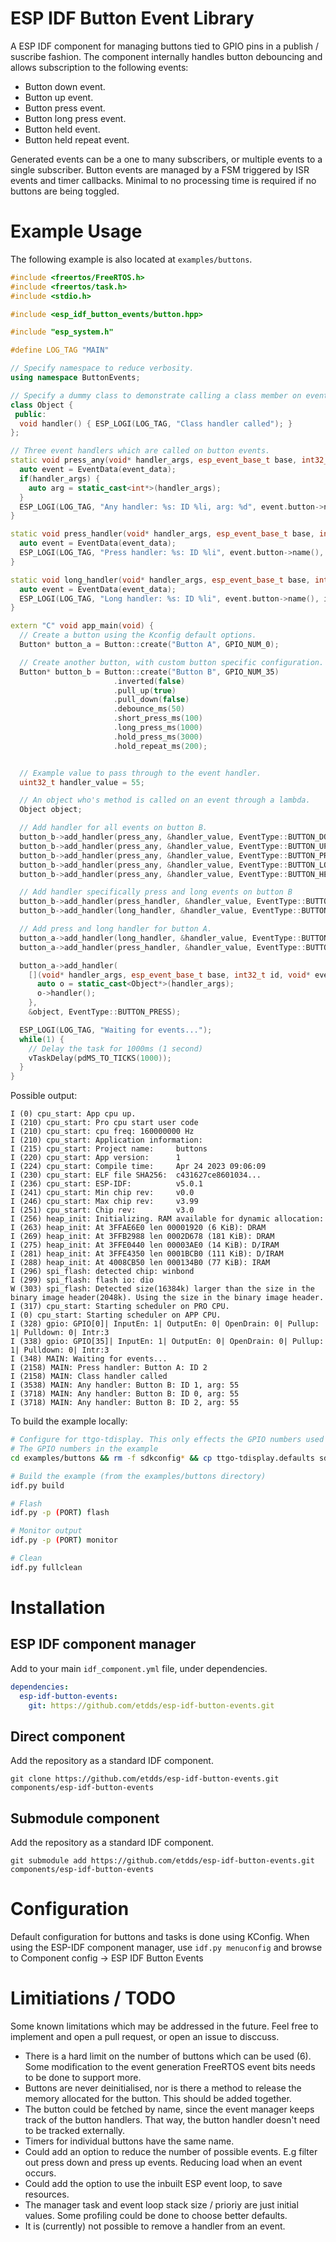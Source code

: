 # ESP IDF Button Event Library

A ESP IDF component for managing buttons tied to GPIO pins in a publish / suscribe fashion. The component internally handles button debouncing and allows subscription to the following events:
 - Button down event.
 - Button up event.
 - Button press event.
 - Button long press event.
 - Button held event.
 - Button held repeat event.

Generated events can be a one to many subscribers, or multiple events to a single subscriber. Button events are managed by a FSM triggered by ISR events and timer callbacks. Minimal to no processing time is required if no buttons are being toggled.

# Example Usage

The following example is also located at `examples/buttons`.

```c++
#include <freertos/FreeRTOS.h>
#include <freertos/task.h>
#include <stdio.h>

#include <esp_idf_button_events/button.hpp>

#include "esp_system.h"

#define LOG_TAG "MAIN"

// Specify namespace to reduce verbosity.
using namespace ButtonEvents;

// Specify a dummy class to demonstrate calling a class member on event handler.
class Object {
 public:
  void handler() { ESP_LOGI(LOG_TAG, "Class handler called"); }
};

// Three event handlers which are called on button events.
static void press_any(void* handler_args, esp_event_base_t base, int32_t id, void* event_data) {
  auto event = EventData(event_data);
  if(handler_args) {
    auto arg = static_cast<int*>(handler_args);
  }
  ESP_LOGI(LOG_TAG, "Any handler: %s: ID %li, arg: %d", event.button->name(), id, *arg);
}

static void press_handler(void* handler_args, esp_event_base_t base, int32_t id, void* event_data) {
  auto event = EventData(event_data);
  ESP_LOGI(LOG_TAG, "Press handler: %s: ID %li", event.button->name(), id);
}

static void long_handler(void* handler_args, esp_event_base_t base, int32_t id, void* event_data) {
  auto event = EventData(event_data);
  ESP_LOGI(LOG_TAG, "Long handler: %s: ID %li", event.button->name(), id);
}

extern "C" void app_main(void) {
  // Create a button using the Kconfig default options.
  Button* button_a = Button::create("Button A", GPIO_NUM_0);

  // Create another button, with custom button specific configuration.
  Button* button_b = Button::create("Button B", GPIO_NUM_35)
                       .inverted(false)
                       .pull_up(true)
                       .pull_down(false)
                       .debounce_ms(50)
                       .short_press_ms(100)
                       .long_press_ms(1000)
                       .hold_press_ms(3000)
                       .hold_repeat_ms(200);


  // Example value to pass through to the event handler.
  uint32_t handler_value = 55;

  // An object who's method is called on an event through a lambda.
  Object object;

  // Add handler for all events on button B.
  button_b->add_handler(press_any, &handler_value, EventType::BUTTON_DOWN);
  button_b->add_handler(press_any, &handler_value, EventType::BUTTON_UP);
  button_b->add_handler(press_any, &handler_value, EventType::BUTTON_PRESS);
  button_b->add_handler(press_any, &handler_value, EventType::BUTTON_LONG_PRESS);
  button_b->add_handler(press_any, &handler_value, EventType::BUTTON_HELD);

  // Add handler specifically press and long events on button B
  button_b->add_handler(press_handler, &handler_value, EventType::BUTTON_PRESS);
  button_b->add_handler(long_handler, &handler_value, EventType::BUTTON_LONG_PRESS);

  // Add press and long handler for button A.
  button_a->add_handler(long_handler, &handler_value, EventType::BUTTON_LONG_PRESS);
  button_a->add_handler(press_handler, &handler_value, EventType::BUTTON_PRESS);

  button_a->add_handler(
    [](void* handler_args, esp_event_base_t base, int32_t id, void* event_data) {
      auto o = static_cast<Object*>(handler_args);
      o->handler();
    },
    &object, EventType::BUTTON_PRESS);

  ESP_LOGI(LOG_TAG, "Waiting for events...");
  while(1) {
    // Delay the task for 1000ms (1 second)
    vTaskDelay(pdMS_TO_TICKS(1000));
  }
}

```

Possible output:
```
I (0) cpu_start: App cpu up.
I (210) cpu_start: Pro cpu start user code
I (210) cpu_start: cpu freq: 160000000 Hz
I (210) cpu_start: Application information:
I (215) cpu_start: Project name:     buttons
I (220) cpu_start: App version:      1
I (224) cpu_start: Compile time:     Apr 24 2023 09:06:09
I (230) cpu_start: ELF file SHA256:  c431627ce8601034...
I (236) cpu_start: ESP-IDF:          v5.0.1
I (241) cpu_start: Min chip rev:     v0.0
I (246) cpu_start: Max chip rev:     v3.99 
I (251) cpu_start: Chip rev:         v3.0
I (256) heap_init: Initializing. RAM available for dynamic allocation:
I (263) heap_init: At 3FFAE6E0 len 00001920 (6 KiB): DRAM
I (269) heap_init: At 3FFB2988 len 0002D678 (181 KiB): DRAM
I (275) heap_init: At 3FFE0440 len 00003AE0 (14 KiB): D/IRAM
I (281) heap_init: At 3FFE4350 len 0001BCB0 (111 KiB): D/IRAM
I (288) heap_init: At 4008CB50 len 000134B0 (77 KiB): IRAM
I (296) spi_flash: detected chip: winbond
I (299) spi_flash: flash io: dio
W (303) spi_flash: Detected size(16384k) larger than the size in the binary image header(2048k). Using the size in the binary image header.
I (317) cpu_start: Starting scheduler on PRO CPU.
I (0) cpu_start: Starting scheduler on APP CPU.
I (328) gpio: GPIO[0]| InputEn: 1| OutputEn: 0| OpenDrain: 0| Pullup: 1| Pulldown: 0| Intr:3 
I (338) gpio: GPIO[35]| InputEn: 1| OutputEn: 0| OpenDrain: 0| Pullup: 1| Pulldown: 0| Intr:3 
I (348) MAIN: Waiting for events...
I (2158) MAIN: Press handler: Button A: ID 2
I (2158) MAIN: Class handler called
I (3538) MAIN: Any handler: Button B: ID 1, arg: 55
I (3718) MAIN: Any handler: Button B: ID 0, arg: 55
I (3718) MAIN: Any handler: Button B: ID 2, arg: 55
```

To build the example locally:
```bash
# Configure for ttgo-tdisplay. This only effects the GPIO numbers used in the board. Other boards can be tested by changing
# The GPIO numbers in the example
cd examples/buttons && rm -f sdkconfig* && cp ttgo-tdisplay.defaults sdkconfig.defaults && idf.py set-target esp32

# Build the example (from the examples/buttons directory)
idf.py build

# Flash
idf.py -p (PORT) flash

# Monitor output
idf.py -p (PORT) monitor

# Clean
idf.py fullclean

```

# Installation

## ESP IDF component manager

Add to your main `idf_component.yml` file, under dependencies.

```yaml
dependencies:
  esp-idf-button-events:
    git: https://github.com/etdds/esp-idf-button-events.git
```

## Direct component
Add the repository as a standard IDF component.
```
git clone https://github.com/etdds/esp-idf-button-events.git components/esp-idf-button-events
```

## Submodule component
Add the repository as a standard IDF component.
```
git submodule add https://github.com/etdds/esp-idf-button-events.git components/esp-idf-button-events
```

# Configuration

Default configuration for buttons and tasks is done using KConfig. When using the ESP-IDF component manager, use `idf.py menuconfig` and browse to Component config -> ESP IDF Button Events

# Limitiations / TODO

Some known limitations which may be addressed in the future. Feel free to implement and open a pull request, or open an issue to disccuss.
  - There is a hard limit on the number of buttons which can be used (6). Some modification to the event generation FreeRTOS event bits needs to be done to support more.
  - Buttons are never deinitialised, nor is there a method to release the memory allocated for the button. This should be added together.
  - The button could be fetched by name, since the event manager keeps track of the button handlers. That way, the button handler doesn't need to be tracked externally.
  - Timers for individual buttons have the same name.
  - Could add an option to reduce the number of possible events. E.g filter out press down and press up events. Reducing load when an event occurs.
  - Could add the option to use the inbuilt ESP event loop, to save resources.
  - The manager task and event loop stack size / prioriy are just initial values. Some profiling could be done to choose better defaults.
  - It is (currently) not possible to remove a handler from an event.